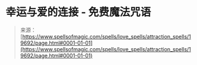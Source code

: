<!--yml

category: 未分类

date: 2024-06-12 19:01:53

-->

# 幸运与爱的连接 - 免费魔法咒语

> 来源：[https://www.spellsofmagic.com/spells/love_spells/attraction_spells/19692/page.html#0001-01-01](https://www.spellsofmagic.com/spells/love_spells/attraction_spells/19692/page.html#0001-01-01)
